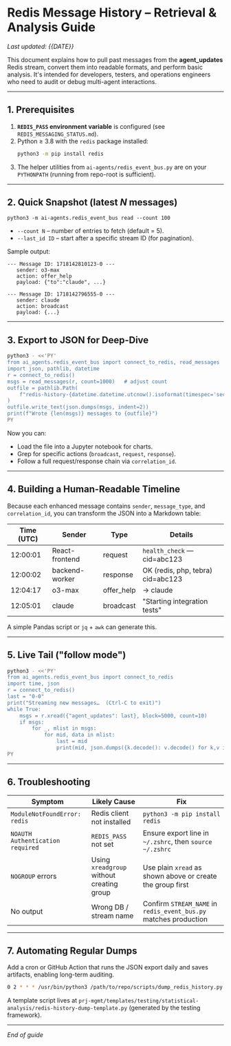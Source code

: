 # Redis Message History – Retrieval & Analysis Guide

*Last updated: {{DATE}}*

This document explains how to pull past messages from the **agent_updates** Redis stream, convert them into readable formats, and perform basic analysis. It's intended for developers, testers, and operations engineers who need to audit or debug multi-agent interactions.

---

## 1. Prerequisites

1. **`REDIS_PASS` environment variable** is configured (see `REDIS_MESSAGING_STATUS.md`).  
2. Python ≥ 3.8 with the `redis` package installed:  
   ```bash
   python3 -m pip install redis
   ```
3. The helper utilities from `ai-agents/redis_event_bus.py` are on your `PYTHONPATH` (running from repo-root is sufficient).

---

## 2. Quick Snapshot (latest *N* messages)

```
python3 -m ai-agents.redis_event_bus read --count 100
```

* `--count N` – number of entries to fetch (default = 5).  
* `--last_id ID` – start after a specific stream ID (for pagination).

Sample output:

```text
--- Message ID: 1718142810123-0 ---
   sender: o3-max
   action: offer_help
   payload: {"to":"claude", ...}

--- Message ID: 1718142796555-0 ---
   sender: claude
   action: broadcast
   payload: {...}
```

---

## 3. Export to JSON for Deep-Dive

```bash
python3 - <<'PY'
from ai_agents.redis_event_bus import connect_to_redis, read_messages
import json, pathlib, datetime
r = connect_to_redis()
msgs = read_messages(r, count=1000)   # adjust count
outfile = pathlib.Path(
    f"redis-history-{datetime.datetime.utcnow().isoformat(timespec='seconds')}.json"
)
outfile.write_text(json.dumps(msgs, indent=2))
print(f"Wrote {len(msgs)} messages to {outfile}")
PY
```

Now you can:

* Load the file into a Jupyter notebook for charts.
* Grep for specific actions (`broadcast`, `request`, `response`).
* Follow a full request/response chain via `correlation_id`.

---

## 4. Building a Human-Readable Timeline

Because each enhanced message contains `sender`, `message_type`, and `correlation_id`, you can transform the JSON into a Markdown table:

| Time (UTC) | Sender | Type | Details |
|------------|--------|------|---------|
| 12:00:01   | React-frontend | request | `health_check` — cid=abc123 |
| 12:00:02   | backend-worker | response | OK (redis, php, tebra) cid=abc123 |
| 12:04:17   | o3-max | offer_help | → claude |
| 12:05:01   | claude | broadcast | "Starting integration tests" |

A simple Pandas script or `jq` + `awk` can generate this.

---

## 5. Live Tail ("follow mode")

```bash
python3 - <<'PY'
from ai_agents.redis_event_bus import connect_to_redis
import time, json
r = connect_to_redis()
last = "0-0"
print("Streaming new messages…  (Ctrl-C to exit)")
while True:
    msgs = r.xread({"agent_updates": last}, block=5000, count=10)
    if msgs:
        for _, mlist in msgs:
            for mid, data in mlist:
                last = mid
                print(mid, json.dumps({k.decode(): v.decode() for k,v in data.items()}))
PY
```

---

## 6. Troubleshooting

| Symptom | Likely Cause | Fix |
|---------|--------------|-----|
| `ModuleNotFoundError: redis` | Redis client not installed | `python3 -m pip install redis` |
| `NOAUTH Authentication required` | `REDIS_PASS` not set | Ensure export line in `~/.zshrc`, then `source ~/.zshrc` |
| `NOGROUP` errors | Using `xreadgroup` without creating group | Use plain `xread` as shown above or create the group first |
| No output | Wrong DB / stream name | Confirm `STREAM_NAME` in `redis_event_bus.py` matches production |

---

## 7. Automating Regular Dumps

Add a cron or GitHub Action that runs the JSON export daily and saves artifacts, enabling long-term auditing.

```bash
0 2 * * * /usr/bin/python3 /path/to/repo/scripts/dump_redis_history.py --count 10000 --out /var/log/redis-history/$(date +\%F).json
```

A template script lives at `prj-mgmt/templates/testing/statistical-analysis/redis-history-dump-template.py` (generated by the testing framework).

---

*End of guide*
